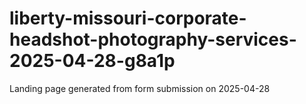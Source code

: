 # liberty-missouri-corporate-headshot-photography-services-2025-04-28-g8a1p
Landing page generated from form submission on 2025-04-28
